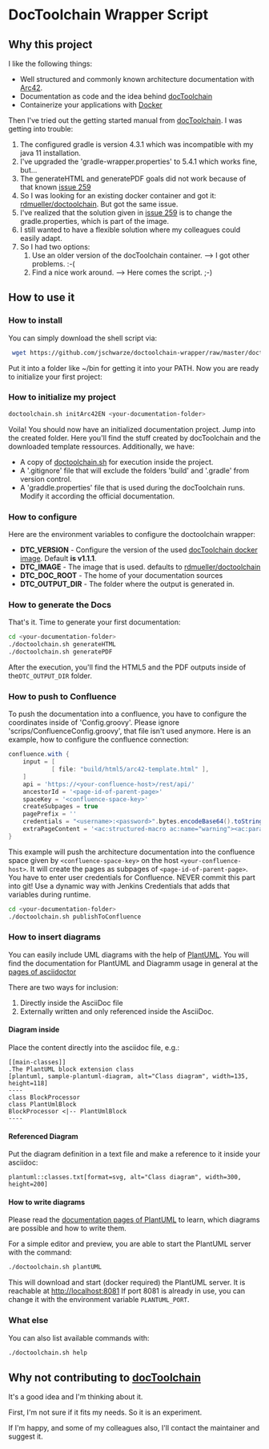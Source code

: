 # DocToolchain Wrapper Script

## Why this project

I like the following things:

* Well structured and commonly known architecture documentation with [Arc42](https://arc42.de).
* Documentation as code and the idea behind [docToolchain](https://doctoolchain.github.io/docToolchain)
* Containerize your applications with [Docker](https://www.docker.com/products/docker-engine)

Then I've tried out the getting started manual from [docToolchain](https://doctoolchain.github.io/docToolchain/#_how_to_install_doctoolchain).
I was getting into trouble:

1. The configured gradle is version 4.3.1 which was incompatible with my java 11 installation.
2. I've upgraded the 'gradle-wrapper.properties' to 5.4.1 which works fine, but...
3. The generateHTML and generatePDF goals did not work because of that known [issue 259](https://github.com/docToolchain/docToolchain/issues/259)
4. So I was looking for an existing docker container and got it: [rdmueller/doctoolchain](https://hub.docker.com/r/rdmueller/doctoolchain). But got the same issue.
5. I've realized that the solution given in [issue 259](https://github.com/docToolchain/docToolchain/issues/259) is to change the gradle.properties, which is part of the image.
6. I still wanted to have a flexible solution where my colleagues could easily adapt.
7. So I had two options:
    1. Use an older version of the docToolchain container. --> I got other problems. :-(
    2. Find a nice work around. --> Here comes the script. ;-)

## How to use it

### How to install

You can simply download the shell script via:

```bash
 wget https://github.com/jschwarze/doctoolchain-wrapper/raw/master/doctoolchain.sh && chmod +x doctoolchain.sh
```

Put it into a folder like ~/bin for getting it into your PATH.
Now you are ready to initialize your first project:

### How to initialize my project

```bash
doctoolchain.sh initArc42EN <your-documentation-folder>
```

Voila! You should now have an initialized documentation project. Jump into the created folder.
Here you'll find the stuff created by docToolchain and the downloaded template ressources.
Additionally, we have:

* A copy of [doctoolchain.sh](doctoolchain.sh) for execution inside the project.
* A '.gitignore' file that will exclude the folders 'build' and '.gradle' from version control.
* A 'graddle.properties' file that is used during the docToolchain runs. Modify it according the official documentation.

### How to configure

Here are the environment variables to configure the doctoolchain wrapper:

* **DTC_VERSION** - Configure the version of the used [docToolchain docker image](https://hub.docker.com/r/rdmueller/doctoolchain). Default **is v1.1.1**.
* **DTC_IMAGE** - The image that is used. defaults to [rdmueller/doctoolchain](https://hub.docker.com/r/rdmueller/doctoolchain)
* **DTC_DOC_ROOT** - The home of your documentation sources
* **DTC_OUTPUT_DIR** - The folder where the output is generated in.

### How to generate the Docs

That's it. Time to generate your first documentation:

```bash
cd <your-documentation-folder>
./doctoolchain.sh generateHTML
./doctoolchain.sh generatePDF
```

After the execution, you'll find the HTML5 and the PDF outputs inside of the`DTC_OUTPUT_DIR` folder.

### How to push to Confluence

To push the documentation into a confluence, you have to configure the coordinates inside of 'Config.groovy'.
Please ignore 'scrips/ConfluenceConfig.groovy', that file isn't used anymore.
Here is an example, how to configure the confluence connection:

```groovy
confluence.with {
    input = [
            [ file: "build/html5/arc42-template.html" ],
    ]
    api = 'https://<your-confluence-host>/rest/api/'
    ancestorId = '<page-id-of-parent-page>'
    spaceKey = '<confluence-space-key>'
    createSubpages = true
    pagePrefix = ''
    credentials = "<username>:<password>".bytes.encodeBase64().toString()
    extraPageContent = '<ac:structured-macro ac:name="warning"><ac:parameter ac:name="title" /><ac:rich-text-body>This is a generated page, do not edit!</ac:rich-text-body></ac:structured-macro>'
}
```

This example will push the architecture documentation into the confluence space given by `<confluence-space-key>` on the host `<your-confluence-host>`.
It will create the pages as subpages of `<page-id-of-parent-page>`. 
You have to enter user credentials for Confluence. NEVER commit this part into git! Use a dynamic way with Jenkins Credentials that adds that variables during runtime.

```bash
cd <your-documentation-folder>
./doctoolchain.sh publishToConfluence
```

### How to insert diagrams

You can easily include UML diagrams with the help of [PlantUML](http://plantuml.com).
You will find the documentation for PlantUML and Diagramm usage in general at the [pages of asciidoctor](https://asciidoctor.org/news/2014/02/18/plain-text-diagrams-in-asciidoctor/)

There are two ways for inclusion:

1. Directly inside the AsciiDoc file
2. Externally written and only referenced inside the AsciiDoc.
  
#### Diagram inside

Place the content directly into the asciidoc file, e.g.:

```asciidoc
[[main-classes]]
.The PlantUML block extension class
[plantuml, sample-plantuml-diagram, alt="Class diagram", width=135, height=118]
----
class BlockProcessor
class PlantUmlBlock
BlockProcessor <|-- PlantUmlBlock
----
```

#### Referenced Diagram

Put the diagram definition in a text file and make a reference to it inside your asciidoc:

```asciidoc
plantuml::classes.txt[format=svg, alt="Class diagram", width=300, height=200]
```

#### How to write diagrams

Please read the [documentation pages of PlantUML](http://plantuml.com/) to learn, which diagrams are possible and how to write them.

For a simple editor and preview, you are able to start the PlantUML server with the command:

```bash
./doctoolchain.sh plantUML
```

This will download and start (docker required) the PlantUML server. It is reachable at [http://localhost:8081](http://localhost:8081)
If port 8081 is already in use, you can change it with the environment variable `PLANTUML_PORT`.

### What else

You can also list available commands with:

```bash
./doctoolchain.sh help
```

## Why not contributing to [docToolchain](https://github.com/docToolchain/docToolchain)

It's a good idea and I'm thinking about it.

First, I'm not sure if it fits my needs. So it is an experiment.

If I'm happy, and some of my colleagues also, I'll contact the maintainer and suggest it.
